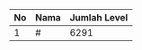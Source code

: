 | No | Nama            | Jumlah Level |
|----|-----------------|--------------|
| 1  | #    |    6291        |
